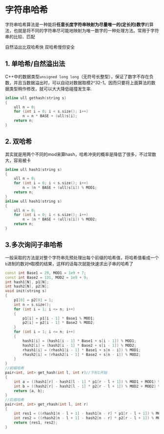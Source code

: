 # 字符串哈希

字符串哈希算法是一种能将**任意长度字符串映射为尽量唯一的(定长的)数字**的算法，也就是将不同的字符串尽可能地映射为唯一数字的一种处理方法。常用于字符串的比较、匹配

自然溢出比双哈希快
双哈希慢但安全

## 1. 单哈希/自然溢出法
C++中的数据类型``unsigned long long``（无符号长整型），保证了数字不存在负数，并且当数据溢出时，可以自动对数据取模2^32-1。因而只要将上面算法的数据类型稍作修改，就可以大大降低碰撞发生率.
```cpp
inline ull gethash(string s)
{
    ull n = 0;
    for (int i = 0; i < s.size(); i++)
        n = n * BASE + (ull)s[i];
    return n;
}
```
## 2. 双哈希

其实就是用两个不同的mod来算hash，哈希冲突的概率是降低了很多，不过常数大，容易被卡
```cpp
inline ull hash1(string s)
{
    ull n = 0;
    for (int i = 0; i < s.size(); i++)
        n = (n * BASE + (ull)s[i]) % MOD1;
    return n;
}
inline ull hash1(string s)
{
    ull n = 0;
    for (int i = 0; i < s.size(); i++)
        n = (n * BASE + (ull)s[i]) % MOD2;
    return n;
}
```

## 3.多次询问子串哈希
一般采取的方法是对整个字符串先预处理出每个前缀的哈希值，将哈希值看成一个`b`进制的数对` M `取模的结果，这样的话每次就能快速求出子串的哈希了
```cpp
const int Base1 = 29, MOD1 = 1e9 + 7;
const int Base2 = 131, MOD2 = 1e9 + 9;
int hash1[N], p1[N];
int hash2[N], p2[N];
void init(string s)
{
    p1[0] = p2[0] = 1;
    int n = s.size();
    for (int i = 1; i <= n; i++)
    {
        p1[i] = p1[i - 1] * Base1 % MOD1;
        p2[i] = p2[i - 1] * Base2 % MOD2;
    }
    for (int i = 1; i <= n; i++)
    {
        hash1[i] = (hash1[i - 1] * Base1 + s[i - 1]) % MOD1;
        hash2[i] = (hash2[i - 1] * Base2 + s[i - 1]) % MOD2;
        rhash1[i] = (rhash1[i - 1] * Base1 + s[n - i]) % MOD1;
        rhash2[i] = (rhash2[i - 1] * Base2 + s[n - i]) % MOD2;
    }
}
//前缀哈希
pair<int, int> get_hash(int l, int r)//下标1开始
{
    int a = ((hash1[r] - hash1[l - 1] * p1[r - l + 1]) % MOD1 + MOD1) % MOD1;
    int b = ((hash2[r] - hash2[l - 1] * p2[r - l + 1]) % MOD2 + MOD2) % MOD2;
    return {a, b};
}
//后缀哈希
pair<int, int> get_rhash(int l, int r)
{
    int res1 = ((rhash1[n - l + 1] - hash1[n - r] * p1[r - l + 1]) % MOD1 + MOD1) % MOD1;
    int res2 = ((rhash2[n - l + 1] - hash2[n - r] * p2[r - l + 1]) % MOD2 + MOD2) % MOD2;
    return {res1, res2};
}

```